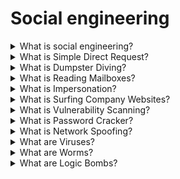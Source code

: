 # Social engineering

<details>
  <summary>What is social engineering?</summary>

Social engineering is a non-technical kind of intrusion that relies heavily on human interaction. It often involves tricking other people into not following normal security procedures. The attacker uses social skills and human interaction to obtain information about an organization or their information systems.

</details>

<details>
  <summary>What is Simple Direct Request?</summary>

In some cases, an attacker will make a direct request for information or data—simply by asking for it. This is the first and most obvious method. It is not the most successful, but it is used.

</details>

<details>
  <summary>What is Dumpster Diving?</summary>

This involves going through the trash (or a dumpster) to obtain information that can be used to steal one's identity. It is truly amazing what people discard that can potentially help malicious agents find additional information about them. Dumpster diving is not technically "social engineering," but it can sometimes be used as a step toward obtaining helpful information.

</details>

<details>
  <summary>What is Reading Mailboxes?</summary>

Once a person has selected a victim, raiding that person's mailbox can often provide additional information to use against them. The more you know about a person, the more effective alternate means of gaining data become.

</details>

<details>
  <summary>What is Impersonation?</summary>

This is a method in which an attacker pretends to be someone in a position of authority. Some methods used during impersonation attacks include acting as an IT support or other support service employee, a repairman, a supervisor or manager, or a trusted third-party vendor.

</details>

<details>
  <summary>What is Surfing Company Websites?</summary>

A lot of corporate information can be obtained before even talking to anyone by simply surfing company websites—for instance, employee email addresses and phone numbers, organizational charts, executive titles, financial information, and more.

</details>

<details>
  <summary>What is Vulnerability Scanning?</summary>

Internet hackers constantly scan networks to identify where systems are vulnerable. This type of scanning is also called a "pre-attack probe."

</details>

<details>
  <summary>What is Password Cracker?</summary>

Intruders use a program that automatically keeps trying to log in to a system using a series of passwords that can be easily guessed or using a dictionary as a source of words.

</details>

<details>
  <summary>What is Network Spoofing?</summary>

Intruders set up a program that impersonates the sign-on routine for another system. When you attempt to log in to the system, the intruder's program collects your password and then returns a message that the system is unavailable. These programs can collect hundreds of valid passwords.

</details>

<details>
  <summary>What are Viruses?</summary>

A virus is a program that "infects" stored files, usually executable programs, by inserting a copy of itself into the file. Copies are usually executed when the "infected" file is loaded into memory, allowing the virus to infect other files.

</details>

<details>
  <summary>What are Worms?</summary>

A worm is an independent program that reproduces by copying itself from one system to another across a network. Often triggered when someone opens an infected email attachment, a worm program can send replicas to everyone listed in the person's mail directory.

</details>

<details>
  <summary>What are Logic Bombs?</summary>

A logic bomb is a piece of code intentionally inserted into a software system that will set off a malicious function when specified conditions are met. For example, a programmer can hide a piece of code that starts deleting files (such as a salary database) should they ever leave the company.

</details>
